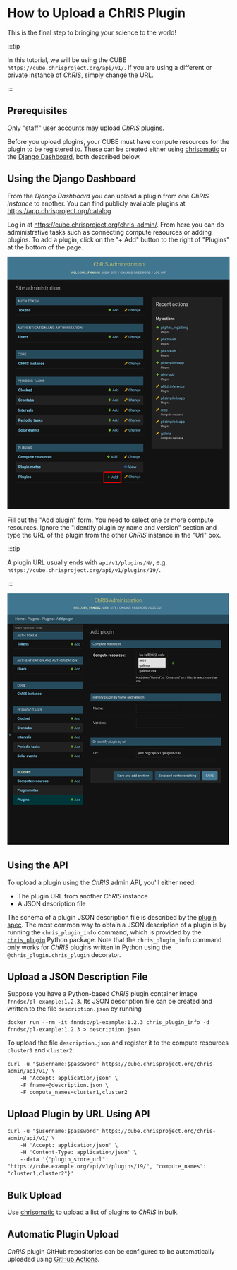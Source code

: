 # How to Upload a ChRIS Plugin

This is the final step to bringing your science to the world!

:::tip

In this tutorial, we will be using the CUBE `https://cube.chrisproject.org/api/v1/`.
If you are using a different or private instance of _ChRIS_, simply change the URL.

:::

## Prerequisites

Only "staff" user accounts may upload _ChRIS_ plugins.

Before you upload plugins, your CUBE must have compute resources for the plugin to
be registered to. These can be created either using
[chrisomatic](#bulk-upload) or the [Django Dashboard](#using-the-django-dashboard),
both described below.

## Using the Django Dashboard

From the _Django Dashboard_ you can upload a plugin from one _ChRIS instance_ to another.
You can find publicly available plugins at https://app.chrisproject.org/catalog

Log in at https://cube.chrisproject.org/chris-admin/. From here you can do administrative
tasks such as connecting compute resources or adding plugins. To add a plugin, click on the
"+ Add" button to the right of "Plugins" at the bottom of the page.

![Admin Dashboard Home](./admin_dashboard_home.png)

Fill out the "Add plugin" form. You need to select one or more compute resources.
Ignore the "Identify plugin by name and version" section and type the URL of the plugin
from the other _ChRIS_ instance in the "Url" box.

:::tip

A plugin URL usually ends with `api/v1/plugins/N/`, e.g.
`https://cube.chrisproject.org/api/v1/plugins/19/`.

:::

![Add Plugin form in the Django Dashboard](./admin_dashboard_add_plugin.png)

## Using the API

To upload a plugin using the _ChRIS_ admin API, you'll either need:

- The plugin URL from another _ChRIS_ instance
- A JSON description file

The schema of a plugin JSON description file is described by the
[plugin spec](https://github.com/FNNDSC/CHRIS_docs/blob/master/specs/ChRIS_Plugins.adoc#json-representation).
The most common way to obtain a JSON description of a plugin is by running the
`chris_plugin_info` command, which is provided by the [`chris_plugin`](https://pypi.org/project/chris-plugin/)
Python package. Note that the `chris_plugin_info` command only works for _ChRIS_ plugins
written in Python using the `@chris_plugin.chris_plugin` decorator.

## Upload a JSON Description File

Suppose you have a Python-based _ChRIS_ plugin container image `fnndsc/pl-example:1.2.3`.
Its JSON description file can be created and written to the file `description.json` by running

```shell
docker run --rm -it fnndsc/pl-example:1.2.3 chris_plugin_info -d fnndsc/pl-example:1.2.3 > description.json
```

To upload the file `description.json` and register it to the compute resources `cluster1` and `cluster2`:

```shell
curl -u "$username:$password" https://cube.chrisproject.org/chris-admin/api/v1/ \
    -H 'Accept: application/json' \
    -F fname=@description.json \
    -F compute_names=cluster1,cluster2
```

## Upload Plugin by URL Using API

```shell
curl -u "$username:$password" https://cube.chrisproject.org/chris-admin/api/v1/ \
    -H 'Accept: application/json' \
    -H 'Content-Type: application/json' \
    --data '{"plugin_store_url": "https://cube.example.org/api/v1/plugins/19/", "compute_names": "cluster1,cluster2"}'
```

## Bulk Upload

Use [chrisomatic](https://github.com/FNNDSC/chrisomatic) to upload a list of plugins to _ChRIS_ in bulk.

## Automatic Plugin Upload

_ChRIS_ plugin GitHub repositories can be configured to be automatically uploaded
using [GitHub Actions](../../chris_plugins/github_actions.md).
